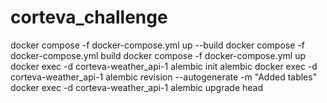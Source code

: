 # corteva_challenge

docker compose -f docker-compose.yml up --build
docker compose -f docker-compose.yml build
docker compose -f docker-compose.yml up
docker exec -d corteva-weather_api-1 alembic init alembic
docker exec -d corteva-weather_api-1 alembic revision --autogenerate -m "Added tables"
docker exec -d corteva-weather_api-1 alembic upgrade head